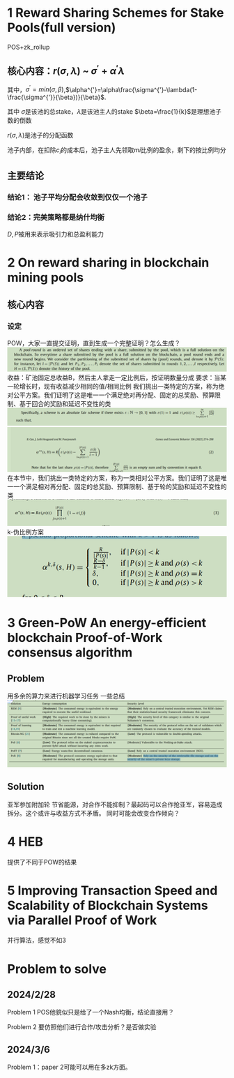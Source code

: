 # 1 Reward Sharing Schemes for Stake Pools(full version)

POS+zk_rollup

## 核心内容：$r(\sigma,\lambda)$ ~ $\sigma^{'}+\alpha^{'}\lambda$

其中，$\sigma^{'}=min(\sigma,\beta)$,$\alpha^{'}=\alpha\frac{\sigma^{'}-\lambda(1-\frac{\sigma^{'}}{\beta})}{\beta}$.

其中 $\sigma$是该池的总stake，$\lambda$是该池主人的stake $\beta=\frac{1}{k}$是理想池子数的倒数

$r(\sigma,\lambda)$是池子的分配函数

池子内部，在扣除$c_i$的成本后，池子主人先领取$mi$比例的盈余，剩下的按比例均分

## 主要结论

### 结论1： 池子平均分配会收敛到仅仅一个池子

### 结论2：完美策略都是纳什均衡

$D,P$被用来表示吸引力和总盈利能力

# 2 On reward sharing in blockchain mining pools

## 核心内容

### 设定
POW，大家一直提交证明，直到生成一个完整证明？怎么生成？
![alt text](image.png)
收益：矿池固定总收益B，然后主人拿走一定比例后，按证明数量分成
要求：当某一轮增长时，现有收益减少相同的值/相同比例
我们挑出一类特定的方案，称为绝对公平方案。我们证明了这是唯一一个满足绝对再分配、固定的总奖励、预算限制、基于回合的奖励和延迟不变性的类
![alt text](image-1.png)
![alt text](image-2.png)
在本节中，我们挑出一类特定的方案，称为一类相对公平方案。我们证明了这是唯一一个满足相对再分配、固定的总奖励、预算限制、基于轮的奖励和延迟不变性的类
![alt text](image-3.png)
k-伪比例方案
![alt text](image-4.png)

# 3 Green-PoW An energy-efficient blockchain Proof-of-Work consensus algorithm

## Problem
用多余的算力来进行机器学习任务
一些总结
![alt text](image-5.png)
## Solution
亚军参加附加轮
节省能源，对合作不能抑制？最起码可以合作抢亚军，容易造成拆分。这个或许与收益方式不矛盾。
同时可能会改变合作倾向？

# 4 HEB
提供了不同于POW的结果

# 5 Improving Transaction Speed and Scalability of Blockchain Systems via Parallel Proof of Work 
并行算法，感觉不如3


# Problem to solve

## 2024/2/28
Problem 1 POS他貌似只是给了一个Nash均衡，结论直接用？

Problem 2 要仿照他们进行合作/攻击分析？是否做实验



## 2024/3/6
Problem 1：paper 2可能可以用在多zk方面。





